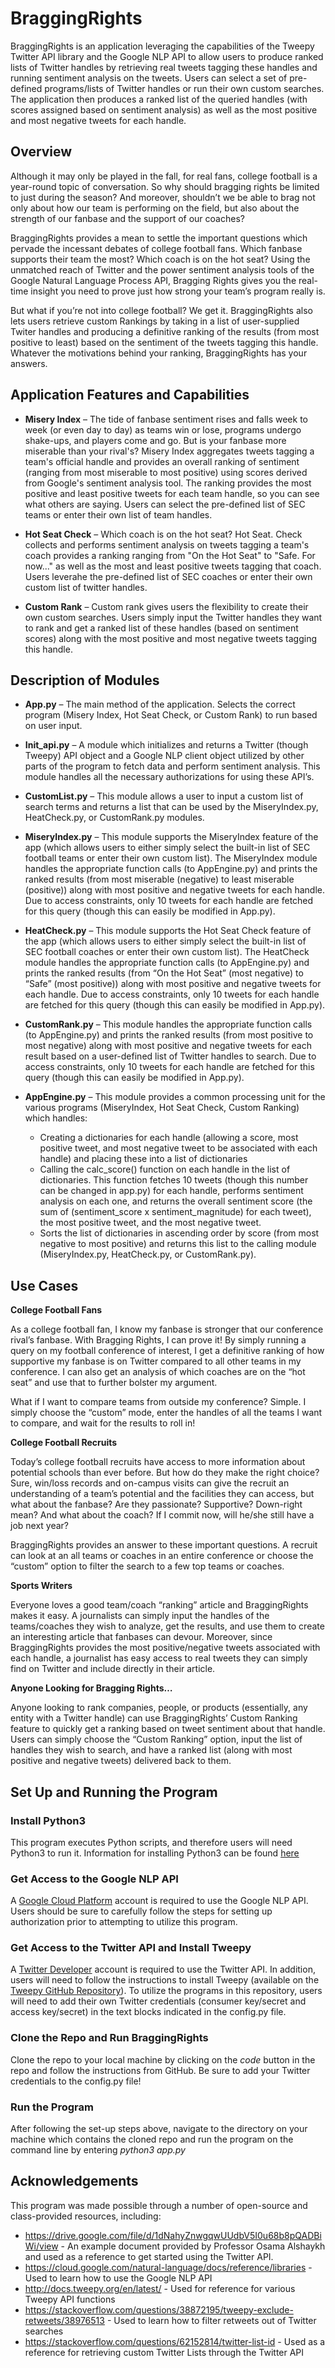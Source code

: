 # BraggingRights
BraggingRights is an application leveraging the capabilities of the Tweepy Twitter API library and the Google NLP API to allow users to produce ranked lists of Twitter handles by retrieving real tweets tagging these handles and running sentiment analysis on the tweets. Users can select a set of pre-defined programs/lists of Twitter handles or run their own custom searches. The application then produces a ranked list of the queried handles (with scores assigned based on sentiment analysis) as well as the most positive and most negative tweets for each handle.

## Overview
Although it may only be played in the fall, for real fans, college football is a year-round topic of conversation. So why should bragging rights be limited to just during the season? And moreover, shouldn’t we be able to brag not only about how our team is performing on the field, but also about the strength of our fanbase and the support of our coaches?

BraggingRights provides a mean to settle the important questions which pervade the incessant debates of college football fans. Which fanbase supports their team the most? Which coach is on the hot seat? Using the unmatched reach of Twitter and the power sentiment analysis tools of the Google Natural Language Process API, Bragging Rights gives you the real-time insight you need to prove just how strong your team’s program really is.

But what if you’re not into college football? We get it. BraggingRights also lets users retrieve custom Rankings by taking in a list of user-supplied Twiter handles and producing a definitive ranking of the results (from most positive to least) based on the sentiment of the tweets tagging this handle. Whatever the motivations behind your ranking, BraggingRights has your answers.

## Application Features and Capabilities
* **Misery Index** – The tide of fanbase sentiment rises and falls week to week (or even day to day) as teams win or lose, programs undergo shake-ups, and players come and go. But is your fanbase more miserable than your rival's? Misery Index aggregates tweets tagging a team's official handle and provides an overall ranking of sentiment (ranging from most miserable to most positive) using scores derived from Google's sentiment analysis tool. The ranking provides the most positive and least positive tweets for each team handle, so you can see what others are saying. Users can select the pre-defined list of SEC teams or enter their own list of team handles. 

*	**Hot Seat Check** – Which coach is on the hot seat? Hot Seat. Check collects and performs sentiment analysis on tweets tagging a team's coach provides a ranking ranging from "On the Hot Seat" to "Safe. For now..." as well as the most and least positive tweets tagging that coach. Users leverahe the pre-defined list of SEC coaches or enter their own custom list of twitter handles. 

*	**Custom Rank** – Custom rank gives users the flexibility to create their own custom searches. Users simply input the Twitter handles they want to rank and get a ranked list of these handles (based on sentiment scores) along with the most positive and most negative tweets tagging this handle.

## Description of Modules
* **App.py** – The main method of the application. Selects the correct program (Misery Index, Hot Seat Check, or Custom Rank) to run based on user input.

*	**Init_api.py** – A module which initializes and returns a Twitter (though Tweepy) API object and a Google NLP client object utilized by other parts of the program to fetch data and perform sentiment analysis. This module handles all the necessary authorizations for using these API’s.

*	**CustomList.py** – This module allows a user to input a custom list of search terms and returns a list that can be used by the MiseryIndex.py, HeatCheck.py, or CustomRank.py modules. 

*	**MiseryIndex.py** – This module supports the MiseryIndex feature of the app (which allows users to either simply select the built-in list of SEC football teams or enter their own custom list). The MiseryIndex module handles the appropriate function calls (to AppEngine.py) and prints the ranked results (from most miserable (negative) to least miserable (positive)) along with most positive and negative tweets for each handle. Due to access constraints, only 10 tweets for each handle are fetched for this query (though this can easily be modified in App.py).

*	**HeatCheck.py** – This module supports the Hot Seat Check feature of the app (which allows users to either simply select the built-in list of SEC football coaches or enter their own custom list). The HeatCheck module handles the appropriate function calls (to AppEngine.py) and prints the ranked results (from “On the Hot Seat” (most negative) to “Safe” (most positive)) along with most positive and negative tweets for each handle. Due to access constraints, only 10 tweets for each handle are fetched for this query (though this can easily be modified in App.py).

* **CustomRank.py** – This module handles the appropriate function calls (to AppEngine.py) and prints the ranked results (from most positive to most negative) along with most positive and negative tweets for each result based on a user-defined list of Twitter handles to search. Due to access constraints, only 10 tweets for each handle are fetched for this query (though this can easily be modified in App.py).

* **AppEngine.py** – This module provides a common processing unit for the various programs (MiseryIndex, Hot Seat Check, Custom Ranking) which handles:
  * Creating a dictionaries for each handle (allowing a score, most positive tweet, and most negative tweet to be associated with each handle) and placing these into a list of dictionaries
  * Calling the calc_score() function on each handle in the list of dictionaries. This function fetches 10 tweets (though this number can be changed in app.py) for each handle, performs sentiment analysis on each one, and returns the overall sentiment score (the sum of (sentiment_score x sentiment_magnitude) for each tweet), the most positive tweet, and the most negative tweet. 
  * Sorts the list of dictionaries in ascending order by score (from most negative to most positive) and returns this list to the calling module (MiseryIndex.py, HeatCheck.py, or CustomRank.py). 

## Use Cases
**College Football Fans**

As a college football fan, I know my fanbase is stronger that our conference rival’s fanbase. With Bragging Rights, I can prove it! By simply running a query on my football conference of interest, I get a definitive ranking of how supportive my fanbase is on Twitter compared to all other teams in my conference. I can also get an analysis of which coaches are on the “hot seat” and use that to further bolster my argument.

What if I want to compare teams from outside my conference? Simple. I simply choose the “custom” mode, enter the handles of all the teams I want to compare, and wait for the results to roll in!

**College Football Recruits**

Today’s college football recruits have access to more information about potential schools than ever before. But how do they make the right choice? Sure, win/loss records and on-campus visits can give the recruit an understanding of a team’s potential and the facilities they can access, but what about the fanbase? Are they passionate? Supportive? Down-right mean? And what about the coach? If I commit now, will he/she still have a job next year?

BraggingRights provides an answer to these important questions. A recruit can look at an all teams or coaches in an entire conference or choose the “custom” option to filter the search to a few top teams or coaches. 

**Sports Writers**

Everyone loves a good team/coach “ranking” article and BraggingRights makes it easy. A journalists can simply input the handles of the teams/coaches they wish to analyze, get the results, and use them to create an interesting article that fanbases can devour. Moreover, since BraggingRights provides the most positive/negative tweets associated with each handle, a journalist has easy access to real tweets they can simply find on Twitter and include directly in their article.

**Anyone Looking for Bragging Rights…**

Anyone looking to rank companies, people, or products (essentially, any entity with a Twitter handle) can use BraggingRights’ Custom Ranking feature to quickly get a ranking based on tweet sentiment about that handle. Users can simply choose the “Custom Ranking” option, input the list of handles they wish to search, and have a ranked list (along with most positive and negative tweets) delivered back to them.


## Set Up and Running the Program
### Install Python3 
This program executes Python scripts, and therefore users will need Python3 to run it. Information for installing Python3 can be found [here](https://www.python.org/downloads/)
### Get Access to the Google NLP API
A [Google Cloud Platform](https://cloud.google.com) account is required to use the Google NLP API. Users should be sure to carefully follow the steps for setting up authorization prior to attempting to utilize this program. 
### Get Access to the Twitter API and Install Tweepy
A [Twitter Developer](https://developer.twitter.com/) account is required to use the Twitter API. In addition, users will need to follow the instructions to install Tweepy (available on the [Tweepy GitHub Repository](https://github.com/tweepy/tweepy)). To utilize the programs in this repository, users will need to add their own Twitter credentials (consumer key/secret and access key/secret) in the text blocks indicated in the config.py file.
### Clone the Repo and Run BraggingRights
Clone the repo to your local machine by clicking on the *code* button in the repo and follow the instructions from GitHub. Be sure to add your Twitter credentials to the config.py file!
### Run the Program
After following the set-up steps above, navigate to the directory on your machine which contains the cloned repo and run the program on the command line by entering *python3 app.py*

## Acknowledgements
This program was made possible through a number of open-source and class-provided resources, including:
* https://drive.google.com/file/d/1dNahyZnwgqwUUdbV5I0u68b8pQADBiWi/view  - An example document provided by Professor Osama Alshaykh and used as a reference to get started using the Twitter API.
* https://cloud.google.com/natural-language/docs/reference/libraries  - Used to learn how to use the Google NLP API
* http://docs.tweepy.org/en/latest/ - Used for reference for various Tweepy API functions 
* https://stackoverflow.com/questions/38872195/tweepy-exclude-retweets/38976513 - Used to learn how to filter retweets out of Twitter searches
* https://stackoverflow.com/questions/62152814/twitter-list-id - Used as a reference for retrieving custom Twitter Lists through the Twitter API



